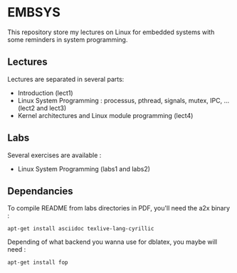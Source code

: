 # EMBSYS

This repository store my lectures on Linux for embedded systems with some
reminders in system programming.

## Lectures

Lectures are separated in several parts:

  * Introduction (lect1)
  * Linux System Programming : processus, pthread, signals, mutex, IPC, ...
    (lect2 and lect3)
  * Kernel architectures and Linux module programming (lect4)

## Labs

Several exercises are available :

  * Linux System Programming (labs1 and labs2)

## Dependancies

To compile README from labs directories in PDF, you'll need the a2x binary :

    apt-get install asciidoc texlive-lang-cyrillic

Depending of what backend you wanna use for dblatex, you maybe will need :

    apt-get install fop
